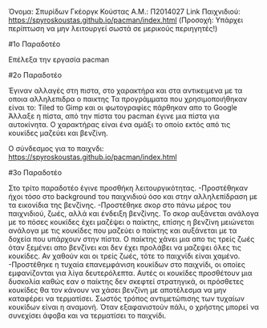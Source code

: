 Όνομα: Σπυρίδων Γκέοργκ Κούστας Α.Μ.: Π2014027 
Link Παιχνιδιού: https://spyroskoustas.github.io/pacman/index.html 
(Προσοχή: Υπάρχει περίπτωση να μην λειτουργεί σωστά σε μερικούς περιηγητές!)

#1ο Παραδοτέο

Επέλεξα την εργασία pacman

#2ο Παραδοτέο

Έγιναν αλλαγές στη πιστα, στο χαρακτήρα και στα αντικειμενα με τα οποια αλληλεπιδρα ο παικτης Τα προγράμματα που χρησιμοποιήθηκαν είναι το: Tiled το Gimp και οι φωτογραφίες πάρθηκαν απο το Google Άλλαξε η πίστα, από την πίστα του pacman έγινε μια πίστα για αυτοκίνητα. Ο χαρακτήρας είναι ένα αμάξι το οποίο εκτός από τις κουκίδες μαζεύει και βενζίνη.

Ο σύνδεσμος για το παιχνδι: https://spyroskoustas.github.io/pacman/index.html

#3ο Παραδοτέο

Στο τρίτο παραδοτέο έγινε προσθήκη λειτουργικότητας. -Προστέθηκαν ήχοι τόσο στο background του παιχνιδιού όσο και στην αλληλεπίδραση με τα εικονίδια της βενζίνης. -Προστέθηκε σκορ στο πάνω μέρος του παιχνιδιού, ζωές, αλλά και ένδειξη βενζίνης. Το σκορ αυξάνεται ανάλογα με το πόσες κουκίδες έχει μαζέψει ο παίκτης, επίσης η βενζίνη μειώνεται ανάλογα με τις κουκίδες που μαζεύει ο παίκτης και αυξάνεται με τα δοχεία που υπάρχουν στην πίστα. Ο παίκτης χάνει μια απο τις τρείς ζωές όταν ξεμένει απο βενζίνει και δεν έχει προλάβει να μαζεψει όλες τις κουκίδες. Αν χαθούν και οι τρείς ζωές, τότε το παιχνίδι είναι χαμένο. -Προστέθηκε η τυχαία επανεμφάνιση κουκίδων στο παιχνίδι, οι οποίες εμφανίζονται για λίγα δευτερόλεπτα. Αυτές οι κουκίδες προσθέτουν μια δυσκολία καθώς εαν ο παίκτης δεν σκεφτεί στρατηγικά, οι πρόσθετες κουκίδες θα τον κάνουν να χάσει βενζίνη με αποτέλεσμα να μην καταφέρει να τερματίσει. Σωστός τρόπος αντιμετώπισης των τυχαίων κουκίδων είναι η αναμονή. Όταν εξαφανιστούν πάλι, ο χρήστης μπορεί να συνεχίσει άφοβα και να τερματίσει το παιχνίδι.
